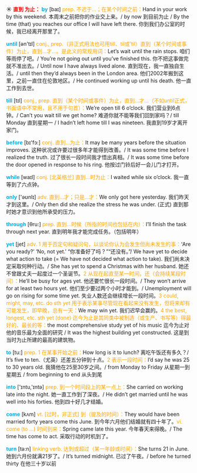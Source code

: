 ☀ <font color="red">**直到 为止：**</font>
<font color="sky blue">**by**</font> [baɪ] 
<font color="orange">prep. 不迟于…；在某个时间之前：</font>Hand in your work by this weekend. 本周末之前把你的作业交上来。/ by now 到目前为止 / By the time (that) you reaches our office I will have left there. 你到我们办公室的时候，我已经离开那里了。

<font color="sky blue">**until**</font> [ən'tɪl] 
<font color="orange">conj., prep.（非正式用法也可用till、til或’til）直到（某个时间或事件）为止，直到…才…。是此义的常规用词：</font>Let’s wait until the rain stops. 咱们等雨停了吧。/ You’re not going out until you’ve finished this. 你不把这事做完就不准出去。/ Until now I have always lived alone. 直到现在，我一直独自生活。/ until then they’d always been in the London area. 他们2002年搬到这里，之前一直住在伦敦地区。/ He continued working up until his death. 他一直工作到去世。

<font color="sky blue">**till**</font> [tɪl] 
<font color="orange">conj., prep. 直到（某个时间或事件）为止，直到…才…（不如until正式，书面语中不常用，且不用于句首）：</font>We’re open till 6 o’clock. 我们营业到6点钟。/ Can’t you wait till we get home? 难道你就不能等我们回到家吗？/ till Monday 直到星期一 / I hadn’t left home till I was nineteen. 我直到19岁才离开家门。

<font color="sky blue">**before**</font> [bɪ'fɔ:] 
<font color="orange">conj. 直到…为止：</font>It may be many years before the situation improves. 这种状况或许要过很多年才能得到改善。/ It was some time before I realized the truth. 过了很长一段时间我才悟出真相。/ It was some time before the door opened in response to his ring. 他按过门铃后好一会儿门才打开。

<font color="sky blue">**while**</font> [waɪl] 
<font color="orange">conj. [北英格兰] 直到…时为止：</font>I waited while six o’clock. 我一直等到了六点钟。

<font color="sky blue">**only**</font> ['əʊnlɪ] 
<font color="orange">adv. 直到…才；只是…才：</font>We only got here yesterday. 我们昨天才到这里。/ Only then did she realize the stress he was under. (正式) 直到那时她才意识到他所承受的压力。

<font color="sky blue">**through**</font> [θru:] 
<font color="orange">prep. 直到…时候（所指的时间也包括在内）：</font>I’ll finish the task through next year. 直到明年我才能完成任务。（包括明年）

<font color="sky blue">**yet**</font> [jet] 
<font color="orange">adv. 1 用于否定句和疑问句，以谈论你认为会发生但尚未发生的事：</font>‘Are you ready?’ ‘No, not yet.’ “你准备好了吗？”“还没有。”/ We have yet to decide what action to take (= We have not decided what action to take). 我们尚未决定采取何种行动。/ She has yet to spend a Christmas with her husband. 她还不曾跟丈夫一起度过一个圣诞节。<font color="orange">2 从现在起直至某一时间，还（会持续某段时间）：</font>He’ll be busy for ages yet. 他还要忙很长一段时间。/ They won’t arrive for at least two hours yet. 他们至少要过两个小时才能到。/ Unemployment will go on rising for some time yet. 失业人数还会继续增长一段时间。<font color="orange">3 could, might, may, etc. do sth yet 用于表示某事尽管现在看起来没有发生，但将来却有可能发生，即早晚，总有一天：</font>We may win yet. 我们迟早会赢的。<font color="orange">4 the best, longest, etc. sth yet (done) 迄今为止是其同类中被制造（或生产、书写等）得最好的、最长的等：</font>the most comprehensive study yet of his music 迄今为止对他的音乐最为全面的研究 / It was the highest building yet constructed. 这是到当时为止所建的最高的建筑物。 

<font color="sky blue">**to**</font> [tu:] 
<font color="orange">prep. 1 在某事开始之前：</font>How long is it to lunch? 离吃午饭还有多久？/ It’s five to ten.（尤英）还差五分钟到十点。<font color="orange">2 表示一段时间：</font>I’d say he was 25 to 30 years old. 我猜他在25至30岁之间。/ from Monday to Friday 从星期一到星期五 / from beginning to end 从头到尾

<font color="sky blue">**into**</font> ['ɪntu,'ɪntə] 
<font color="orange">prep. 到一个时间段上的某一点上：</font>She carried on working late into the night. 她一直工作到了深夜。/ He didn’t get married until he was well into his forties. 他到四十好几才结婚。

<font color="sky blue">**come**</font> [kʌm] 
<font color="orange">vt. [过时，非正式] 到（提及的时间）：</font>They would have been married forty years come this June. 到今年六月他们结婚就有四十年了。<font color="orange">vi. come (to ...) 时间到来：</font>Spring came late this year. 今年春天来得晚。/ The time has come to act. 采取行动的时机到了。

<font color="sky blue">**turn**</font> [tə:n] 
<font color="orange">linking verb. 达到或超过（某一年龄或时间）：</font>She turns 21 in June. 她到六月份就满21岁了。/ It’s turned midnight. 已过了午夜。/ before he turned thirty 在他三十岁以前
